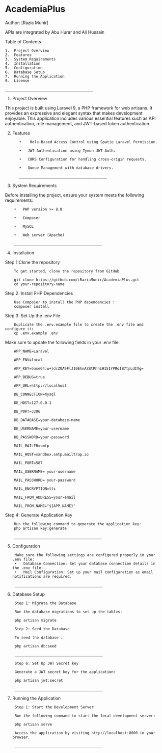 # AcademiaPlus
 
Author: [Razia Munir]

APIs are integrated by Abu Hurar and Ali Hussain 

Table of Contents

    1.	Project Overview
    2.	Features
    3.	System Requirements
    4.	Installation
    5.	Configuration
    6.	Database Setup
    7.	Running the Application
    9.	License

    ________________________________________

1. Project Overview

This project is built using Laravel 9, a PHP framework for web artisans. It provides an expressive and elegant syntax that makes development enjoyable.
This application includes various essential features such as API authentication, role management, and JWT-based token authentication.

  2. Features
     
            •	 Role-Based Access Control using Spatie Laravel Permission.
            
            •	JWT Authentication using Tymon JWT Auth.
            
            •	CORS Configuration for handling cross-origin requests.
            
            •	Queue Management with database drivers.

            ________________________________________

3. System Requirements

Before installing the project, ensure your system meets the following requirements:

        •	PHP version >= 8.0
        
        •	Composer
        
        •	MySQL
        
        •	Web server (Apache)

        ________________________________________

4. Installation
   
Step 1:Clone the repository

        To get started, clone the repository from GitHub
    
        git clone https://github.com/iRaziaMunir/AcademiaPlus.git
        cd your-repository-name
    
Step 2: Install PHP Dependencies

        Use Composer to install the PHP dependencies :
        composer install
        
Step 3: Set Up the .env File

        Duplicate the .env.example file to create the .env file and configure it:
        cp .env.example .env
Make sure to update the following fields in your .env file:

        APP_NAME=Laravel
        
        APP_ENV=local
        
        APP_KEY=base64:w+ldcZUA9FlJ16EhnAZBtPhhLH151YPRoIB7tpLdIVg=
        
        APP_DEBUG=true
        
        APP_URL=http://localhost
    
        DB_CONNECTION=mysql
        
        DB_HOST=127.0.0.1
        
        DB_PORT=3306
        
        DB_DATABASE=your-database-name
        
        DB_USERNAME=your-username
        
        DB_PASSWORD=your-password
    
        MAIL_MAILER=smtp
        
        MAIL_HOST=sandbox.smtp.mailtrap.io
        
        MAIL_PORT=587
        
        MAIL_USERNAME= your-username
        
        MAIL_PASSWORD= your-password
        
        MAIL_ENCRYPTION=tls
        
        MAIL_FROM_ADDRESS=your-email
        
        MAIL_FROM_NAME="${APP_NAME}"

Step 4: Generate Application Key

        Run the following command to generate the application key:
        php artisan key:generate
        
        ________________________________________

5. Configuration
   
        Make sure the following settings are configured properly in your .env file:
        •	Database Connection: Set your database connection details in the .env file.
        •	Mail Configuration: Set up your mail configuration as email notifications are required.
   
        ________________________________________

6. Database Setup
           
        Step 1: Migrate the Database
   
        Run the database migrations to set up the tables:
   
        php artisan migrate
   
        Step 2: Seed the Database
   
        To seed the database :
   
        php artisan db:seed
   
        ________________________________________
    
        Step 6: Set Up JWT Secret key
        
        Generate a JWT secret key for the application:
        
        php artisan jwt:secret

        ________________________________________

7. Running the Application
   
        Step 1: Start the Development Server
        
        Run the following command to start the local development server:
        
        php artisan serve
        
        Access the application by visiting http://localhost:8000 in your browser.
   
        ________________________________________


